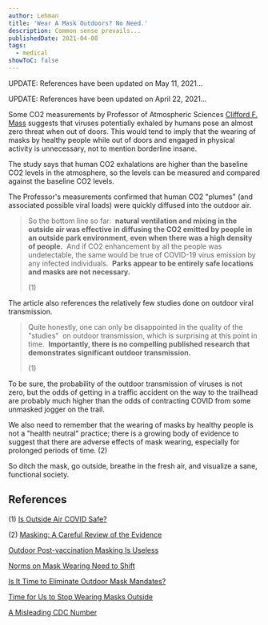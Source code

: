 ```yaml
---
author: Lehman
title: 'Wear A Mask Outdoors? No Need.'
description: Common sense prevails...
publishedDate: 2021-04-08
tags:
  - medical
showToC: false
---
```


UPDATE: References have been updated on May 11, 2021...

UPDATE: References have been updated on April 22, 2021...

Some CO2 measurements by Professor of Atmospheric Sciences [Clifford F. Mass](https://en.wikipedia.org/wiki/Cliff_Mass) suggests that viruses potentially exhaled by humans pose an almost zero threat when out of doors. This would tend to imply that the wearing of masks by healthy people while out of doors and engaged in physical activity is unnecessary, not to mention borderline insane.

The study says that human CO2 exhalations are higher than the baseline CO2 levels in the atmosphere, so the levels can be measured and compared against the baseline CO2 levels.

The Professor's measurements confirmed that human CO2 "plumes" (and associated possible viral loads) were quickly diffused into the outdoor air.

> So the bottom line so far:  **natural ventilation and mixing in the outside air was effective in diffusing the CO2 emitted by people in an outside park environment**, **even when there was a high density of people.**  And if CO2 enhancement by all the people was undetectable, the same would be true of COVID-19 virus emission by any infected individuals.  **Parks appear to be entirely safe locations and masks are not necessary.**
>
> (1)

The article also references the relatively few studies done on outdoor viral transmission.

> Quite honestly, one can only be disappointed in the quality of the "studies"  on outdoor transmission, which is surprising at this point in time.  **Importantly, there is no compelling published research that demonstrates significant outdoor transmission.**  
>
> (1)

To be sure, the probability of the outdoor transmission of viruses is not zero, but the odds of getting in a traffic accident on the way to the trailhead are probably much higher than the odds of contracting COVID from some unmasked jogger on the trail.

We also need to remember that the wearing of masks by healthy people is not a "health neutral" practice; there is a growing body of evidence to suggest that there are adverse effects of mask wearing, especially for prolonged periods of time. (2)

So ditch the mask, go outside, breathe in the fresh air, and visualize a sane, functional society.

## References

(1) [Is Outside Air COVID Safe?](https://cliffmass.blogspot.com/2021/04/is-outside-air-covid-safe-are-masks.html)

(2) [Masking: A Careful Review of the Evidence](https://www.aier.org/article/masking-a-careful-review-of-the-evidence/)

[Outdoor Post-vaccination Masking Is Useless](https://reason.com/2021/04/22/experts-agree-that-outdoor-post-vaccination-masking-is-useless)

[Norms on Mask Wearing Need to Shift](https://www.washingtonpost.com/outlook/2021/04/20/norms-mask-wearing-need-shift/)

[Is It Time to Eliminate Outdoor Mask Mandates?](https://blogs.jwatch.org/hiv-id-observations/index.php/is-it-time-to-eliminate-outdoor-mask-mandates/2021/04/19/)

[Time for Us to Stop Wearing Masks Outside](https://slate.com/technology/2021/04/masks-outside-covid-risk-low.html)

[A Misleading CDC Number](https://www.nytimes.com/2021/05/11/briefing/outdoor-covid-transmission-cdc-number.html)
